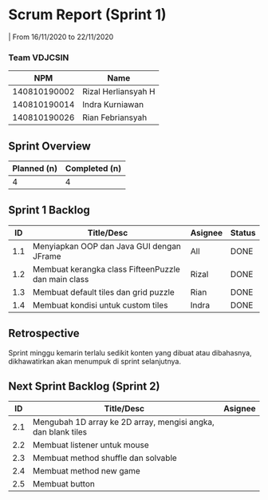 # Scrum Report (Sprint 1)

| From 16/11/2020 to 22/11/2020

### Team VDJCSIN

| NPM          | Name                |
| ------------ | ------------------- |
| 140810190002 | Rizal Herliansyah H |
| 140810190014 | Indra Kurniawan     |
| 140810190026 | Rian Febriansyah    |

## Sprint Overview

| Planned (n) | Completed (n) |
| ----------- | ------------- |
| 4           | 4             |

## Sprint 1 Backlog

| ID  | Title/Desc                                          | Asignee | Status |
| --- | --------------------------------------------------- | ------- | ------ |
| 1.1 | Menyiapkan OOP dan Java GUI dengan JFrame           | All     | DONE   |
| 1.2 | Membuat kerangka class FifteenPuzzle dan main class | Rizal   | DONE   |
| 1.3 | Membuat default tiles dan grid puzzle               | Rian    | DONE   |
| 1.4 | Membuat kondisi untuk custom tiles                  | Indra   | DONE   |

## Retrospective

Sprint minggu kemarin terlalu sedikit konten yang dibuat atau dibahasnya, dikhawatirkan akan menumpuk di sprint selanjutnya.

## Next Sprint Backlog (Sprint 2)

| ID  | Title/Desc                                                    | Asignee |
| --- | ------------------------------------------------------------- | ------- |
| 2.1 | Mengubah 1D array ke 2D array, mengisi angka, dan blank tiles |         |
| 2.2 | Membuat listener untuk mouse                                  |         |
| 2.3 | Membuat method shuffle dan solvable                           |         |
| 2.4 | Membuat method new game                                       |         |
| 2.5 | Membuat button                                                |         |
